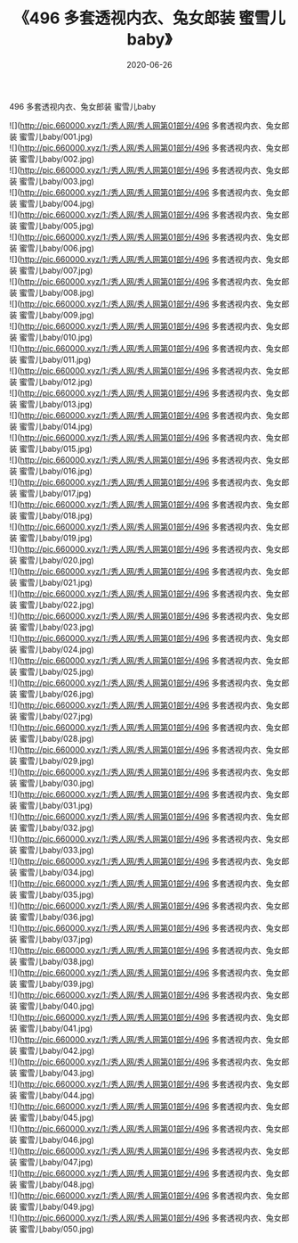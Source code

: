 ﻿---
layout: post
title:  《496 多套透视内衣、兔女郎装 蜜雪儿baby》
date:   2020-06-26
img: http://pic.660000.xyz/1:/秀人网/秀人网第01部分/496 多套透视内衣、兔女郎装 蜜雪儿baby/000.jpg
categories: [美女, 清纯, 唯美]
---

496 多套透视内衣、兔女郎装 蜜雪儿baby

  ![](http://pic.660000.xyz/1:/秀人网/秀人网第01部分/496 多套透视内衣、兔女郎装 蜜雪儿baby/001.jpg) <br> ![](http://pic.660000.xyz/1:/秀人网/秀人网第01部分/496 多套透视内衣、兔女郎装 蜜雪儿baby/002.jpg) <br> ![](http://pic.660000.xyz/1:/秀人网/秀人网第01部分/496 多套透视内衣、兔女郎装 蜜雪儿baby/003.jpg) <br> ![](http://pic.660000.xyz/1:/秀人网/秀人网第01部分/496 多套透视内衣、兔女郎装 蜜雪儿baby/004.jpg) <br> ![](http://pic.660000.xyz/1:/秀人网/秀人网第01部分/496 多套透视内衣、兔女郎装 蜜雪儿baby/005.jpg) <br> ![](http://pic.660000.xyz/1:/秀人网/秀人网第01部分/496 多套透视内衣、兔女郎装 蜜雪儿baby/006.jpg) <br> ![](http://pic.660000.xyz/1:/秀人网/秀人网第01部分/496 多套透视内衣、兔女郎装 蜜雪儿baby/007.jpg) <br> ![](http://pic.660000.xyz/1:/秀人网/秀人网第01部分/496 多套透视内衣、兔女郎装 蜜雪儿baby/008.jpg) <br> ![](http://pic.660000.xyz/1:/秀人网/秀人网第01部分/496 多套透视内衣、兔女郎装 蜜雪儿baby/009.jpg) <br> ![](http://pic.660000.xyz/1:/秀人网/秀人网第01部分/496 多套透视内衣、兔女郎装 蜜雪儿baby/010.jpg) <br> ![](http://pic.660000.xyz/1:/秀人网/秀人网第01部分/496 多套透视内衣、兔女郎装 蜜雪儿baby/011.jpg) <br> ![](http://pic.660000.xyz/1:/秀人网/秀人网第01部分/496 多套透视内衣、兔女郎装 蜜雪儿baby/012.jpg) <br> ![](http://pic.660000.xyz/1:/秀人网/秀人网第01部分/496 多套透视内衣、兔女郎装 蜜雪儿baby/013.jpg) <br> ![](http://pic.660000.xyz/1:/秀人网/秀人网第01部分/496 多套透视内衣、兔女郎装 蜜雪儿baby/014.jpg) <br> ![](http://pic.660000.xyz/1:/秀人网/秀人网第01部分/496 多套透视内衣、兔女郎装 蜜雪儿baby/015.jpg) <br> ![](http://pic.660000.xyz/1:/秀人网/秀人网第01部分/496 多套透视内衣、兔女郎装 蜜雪儿baby/016.jpg) <br> ![](http://pic.660000.xyz/1:/秀人网/秀人网第01部分/496 多套透视内衣、兔女郎装 蜜雪儿baby/017.jpg) <br> ![](http://pic.660000.xyz/1:/秀人网/秀人网第01部分/496 多套透视内衣、兔女郎装 蜜雪儿baby/018.jpg) <br> ![](http://pic.660000.xyz/1:/秀人网/秀人网第01部分/496 多套透视内衣、兔女郎装 蜜雪儿baby/019.jpg) <br> ![](http://pic.660000.xyz/1:/秀人网/秀人网第01部分/496 多套透视内衣、兔女郎装 蜜雪儿baby/020.jpg) <br> ![](http://pic.660000.xyz/1:/秀人网/秀人网第01部分/496 多套透视内衣、兔女郎装 蜜雪儿baby/021.jpg) <br> ![](http://pic.660000.xyz/1:/秀人网/秀人网第01部分/496 多套透视内衣、兔女郎装 蜜雪儿baby/022.jpg) <br> ![](http://pic.660000.xyz/1:/秀人网/秀人网第01部分/496 多套透视内衣、兔女郎装 蜜雪儿baby/023.jpg) <br> ![](http://pic.660000.xyz/1:/秀人网/秀人网第01部分/496 多套透视内衣、兔女郎装 蜜雪儿baby/024.jpg) <br> ![](http://pic.660000.xyz/1:/秀人网/秀人网第01部分/496 多套透视内衣、兔女郎装 蜜雪儿baby/025.jpg) <br> ![](http://pic.660000.xyz/1:/秀人网/秀人网第01部分/496 多套透视内衣、兔女郎装 蜜雪儿baby/026.jpg) <br> ![](http://pic.660000.xyz/1:/秀人网/秀人网第01部分/496 多套透视内衣、兔女郎装 蜜雪儿baby/027.jpg) <br> ![](http://pic.660000.xyz/1:/秀人网/秀人网第01部分/496 多套透视内衣、兔女郎装 蜜雪儿baby/028.jpg) <br> ![](http://pic.660000.xyz/1:/秀人网/秀人网第01部分/496 多套透视内衣、兔女郎装 蜜雪儿baby/029.jpg) <br> ![](http://pic.660000.xyz/1:/秀人网/秀人网第01部分/496 多套透视内衣、兔女郎装 蜜雪儿baby/030.jpg) <br> ![](http://pic.660000.xyz/1:/秀人网/秀人网第01部分/496 多套透视内衣、兔女郎装 蜜雪儿baby/031.jpg) <br> ![](http://pic.660000.xyz/1:/秀人网/秀人网第01部分/496 多套透视内衣、兔女郎装 蜜雪儿baby/032.jpg) <br> ![](http://pic.660000.xyz/1:/秀人网/秀人网第01部分/496 多套透视内衣、兔女郎装 蜜雪儿baby/033.jpg) <br> ![](http://pic.660000.xyz/1:/秀人网/秀人网第01部分/496 多套透视内衣、兔女郎装 蜜雪儿baby/034.jpg) <br> ![](http://pic.660000.xyz/1:/秀人网/秀人网第01部分/496 多套透视内衣、兔女郎装 蜜雪儿baby/035.jpg) <br> ![](http://pic.660000.xyz/1:/秀人网/秀人网第01部分/496 多套透视内衣、兔女郎装 蜜雪儿baby/036.jpg) <br> ![](http://pic.660000.xyz/1:/秀人网/秀人网第01部分/496 多套透视内衣、兔女郎装 蜜雪儿baby/037.jpg) <br> ![](http://pic.660000.xyz/1:/秀人网/秀人网第01部分/496 多套透视内衣、兔女郎装 蜜雪儿baby/038.jpg) <br> ![](http://pic.660000.xyz/1:/秀人网/秀人网第01部分/496 多套透视内衣、兔女郎装 蜜雪儿baby/039.jpg) <br> ![](http://pic.660000.xyz/1:/秀人网/秀人网第01部分/496 多套透视内衣、兔女郎装 蜜雪儿baby/040.jpg) <br> ![](http://pic.660000.xyz/1:/秀人网/秀人网第01部分/496 多套透视内衣、兔女郎装 蜜雪儿baby/041.jpg) <br> ![](http://pic.660000.xyz/1:/秀人网/秀人网第01部分/496 多套透视内衣、兔女郎装 蜜雪儿baby/042.jpg) <br> ![](http://pic.660000.xyz/1:/秀人网/秀人网第01部分/496 多套透视内衣、兔女郎装 蜜雪儿baby/043.jpg) <br> ![](http://pic.660000.xyz/1:/秀人网/秀人网第01部分/496 多套透视内衣、兔女郎装 蜜雪儿baby/044.jpg) <br> ![](http://pic.660000.xyz/1:/秀人网/秀人网第01部分/496 多套透视内衣、兔女郎装 蜜雪儿baby/045.jpg) <br> ![](http://pic.660000.xyz/1:/秀人网/秀人网第01部分/496 多套透视内衣、兔女郎装 蜜雪儿baby/046.jpg) <br> ![](http://pic.660000.xyz/1:/秀人网/秀人网第01部分/496 多套透视内衣、兔女郎装 蜜雪儿baby/047.jpg) <br> ![](http://pic.660000.xyz/1:/秀人网/秀人网第01部分/496 多套透视内衣、兔女郎装 蜜雪儿baby/048.jpg) <br> ![](http://pic.660000.xyz/1:/秀人网/秀人网第01部分/496 多套透视内衣、兔女郎装 蜜雪儿baby/049.jpg) <br> ![](http://pic.660000.xyz/1:/秀人网/秀人网第01部分/496 多套透视内衣、兔女郎装 蜜雪儿baby/050.jpg) <br>